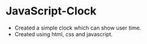 # JavaScript-Clock
- Created a simple clock which can show user time.
- Created using html, css and javascript.
